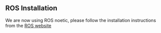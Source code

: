 ## ROS Installation

We are now using ROS noetic, please follow the installation instructions from the [ROS website](http://wiki.ros.org/noetic/Installation/Ubuntu)